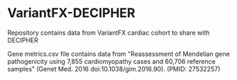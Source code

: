 # VariantFX-DECIPHER

Repository contains data from VariantFX cardiac cohort to share with DECIPHER

Gene metrics.csv file contains data from "Reassessment of Mendelian gene pathogenicity using 7,855 cardiomyopathy cases and 60,706 reference samples" (Genet Med. 2016 doi:10.1038/gim.2016.90). (PMID: 27532257)
